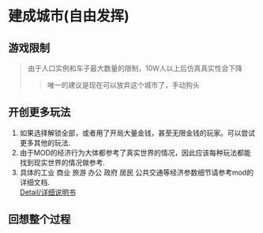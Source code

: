 # 建成城市(自由发挥)

## 游戏限制
> 由于人口实例和车子最大数量的限制，10W人以上后仿真真实性会下降<br>
>> 唯一的建议是现在可以放弃这个城市了，手动狗头<br>

## 开创更多玩法
1. 如果选择解锁全部，或者用了开局大量金钱，甚至无限金钱的玩家。可以尝试更多其他的玩法. <br>
2. 由于MOD的经济行为大体都参考了真实世界的情况，因此应该每种玩法都能找到现实世界的情况做参考. <br>
3. 具体的工业 商业 旅游 办公 政府 居民 公共交通等经济参数细节请参考mod的详细文档.<br>
[Detail/详细说明书](https://github.com/pcfantasy/RealCity/wiki) <br>

## 回想整个过程
